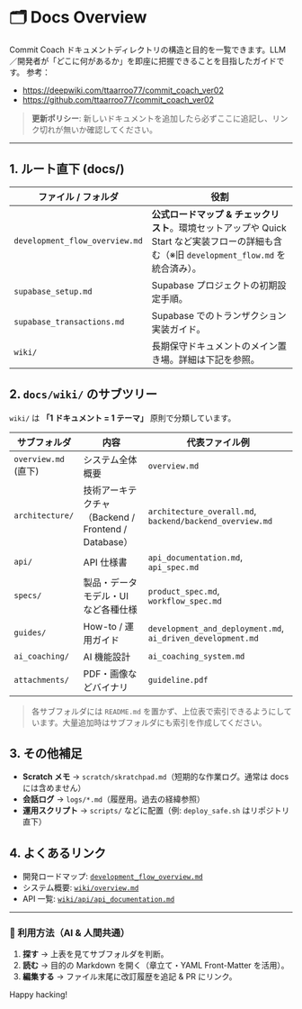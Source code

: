 # 🗂️ Docs Overview

Commit Coach ドキュメントディレクトリの構造と目的を一覧できます。LLM／開発者が「どこに何があるか」を即座に把握できることを目指したガイドです。
参考：
- https://deepwiki.com/ttaarroo77/commit_coach_ver02
- https://github.com/ttaarroo77/commit_coach_ver02


> **更新ポリシー**: 新しいドキュメントを追加したら必ずここに追記し、リンク切れが無いか確認してください。

---

## 1. ルート直下 (docs/)
| ファイル / フォルダ | 役割 |
|---------------------|------|
| `development_flow_overview.md` | **公式ロードマップ & チェックリスト**。環境セットアップや Quick Start など実装フローの詳細も含む（※旧 `development_flow.md` を統合済み）。|
| `supabase_setup.md` | Supabase プロジェクトの初期設定手順。|
| `supabase_transactions.md` | Supabase でのトランザクション実装ガイド。|
| `wiki/` | 長期保守ドキュメントのメイン置き場。詳細は下記を参照。|


## 2. `docs/wiki/` のサブツリー
`wiki/` は **「1 ドキュメント = 1 テーマ」** 原則で分類しています。

| サブフォルダ | 内容 | 代表ファイル例 |
|--------------|------|-----------------|
| `overview.md` (直下) | システム全体概要 | `overview.md` |
| `architecture/` | 技術アーキテクチャ（Backend / Frontend / Database） | `architecture_overall.md`, `backend/backend_overview.md` |
| `api/` | API 仕様書 | `api_documentation.md`, `api_spec.md` |
| `specs/` | 製品・データモデル・UI など各種仕様 | `product_spec.md`, `workflow_spec.md` |
| `guides/` | How-to / 運用ガイド | `development_and_deployment.md`, `ai_driven_development.md` |
| `ai_coaching/` | AI 機能設計 | `ai_coaching_system.md` |
| `attachments/` | PDF・画像などバイナリ | `guideline.pdf` |

> 各サブフォルダには `README.md` を置かず、上位表で索引できるようにしています。大量追加時はサブフォルダにも索引を作成してください。


## 3. その他補足
- **Scratch メモ** → `scratch/skratchpad.md`（短期的な作業ログ。通常は docs には含めません）  
- **会話ログ** → `logs/*.md`（履歴用。過去の経緯参照）
- **運用スクリプト** → `scripts/` などに配置（例: `deploy_safe.sh` はリポジトリ直下）


## 4. よくあるリンク
- 開発ロードマップ: [`development_flow_overview.md`](./development_flow_overview.md)  
- システム概要: [`wiki/overview.md`](./wiki/overview.md)  
- API 一覧: [`wiki/api/api_documentation.md`](./wiki/api/api_documentation.md)

---

### 🚀 利用方法（AI & 人間共通）
1. **探す** → 上表を見てサブフォルダを判断。
2. **読む** → 目的の Markdown を開く（章立て・YAML Front-Matter を活用）。
3. **編集する** → ファイル末尾に改訂履歴を追記 & PR にリンク。

Happy hacking! 


